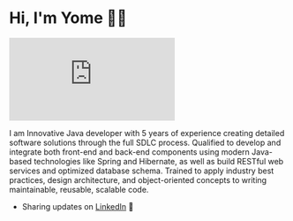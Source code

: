 # Hi, I'm Yome 👋🏾
<embed src="https://github.com/yowee/About-me/blob/master/src/img/yome%20mengistu%20resume.pdf.pdf" type="application/pdf">

I am Innovative Java developer with 5 years of experience creating detailed software solutions through the full SDLC process. Qualified to develop and integrate both front-end and back-end components using modern Java-based technologies like Spring and Hibernate, as well as build RESTful web services and optimized database schema. Trained to apply industry best practices, design architecture, and object-oriented concepts to writing maintainable, reusable, scalable code. 

- Sharing updates on <a href="https://www.linkedin.com/in/yome-mengistu/">LinkedIn</a> 💼
